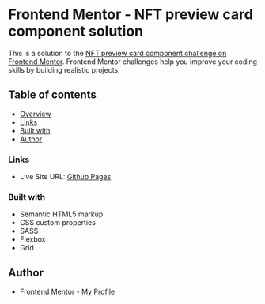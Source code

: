 # Frontend Mentor - NFT preview card component solution

This is a solution to the [NFT preview card component challenge on Frontend Mentor](https://www.frontendmentor.io/challenges/nft-preview-card-component-SbdUL_w0U). Frontend Mentor challenges help you improve your coding skills by building realistic projects.

## Table of contents

- [Overview](#overview)
- [Links](#links)
- [Built with](#built-with)
- [Author](#author)

### Links

- Live Site URL: [Github Pages](https://pkthunder87.github.io/nft-preview-card/)

### Built with

- Semantic HTML5 markup
- CSS custom properties
- SASS
- Flexbox
- Grid

## Author

- Frontend Mentor - [My Profile](https://www.frontendmentor.io/profile/Pkthunder87)
